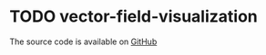 # TODO vector-field-visualization

The source code is available on [GitHub]

[GitHub]: https://github.com/Velfi/Rust-Vector-Field-Visualization
